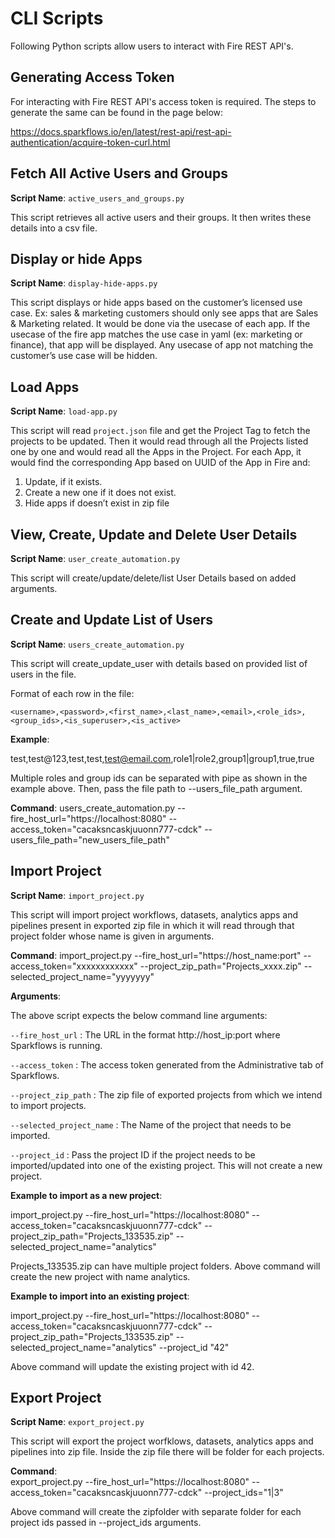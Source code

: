 
# CLI Scripts

Following Python scripts allow users to interact with Fire REST API's.

Generating Access Token
-------------------------

For interacting with Fire REST API's access token is required. The steps to generate the same can be found in the page below:

https://docs.sparkflows.io/en/latest/rest-api/rest-api-authentication/acquire-token-curl.html

Fetch All Active Users and Groups
---------------------------

**Script Name**: `active_users_and_groups.py`

This script retrieves all active users and their groups. It then writes these details into a csv file.

Display or hide Apps
----------------------

**Script Name**: `display-hide-apps.py`

This script displays or hide apps based on the customer’s licensed use case. Ex: sales & marketing customers should only see apps that are Sales & Marketing related. It would be done via the usecase of each app.  If the usecase of the fire app matches the use case in yaml (ex: marketing or finance), that app will be displayed. Any usecase of app not matching the customer’s use case will be hidden.


Load Apps
-------------

**Script Name**: `load-app.py`

This script will read `project.json` file and get the Project Tag to fetch the projects to be updated. Then it would read through all the Projects listed one by one and would read all the Apps in the Project. For each App, it would find the corresponding App based on UUID of the App in Fire and:

   1. Update, if it exists. 
   2. Create a new one if it does not exist. 
   3. Hide apps if doesn’t exist in zip file


View, Create, Update and Delete User Details
---------------------------

**Script Name**: `user_create_automation.py`

This script will create/update/delete/list User Details based on added arguments.


Create and Update List of Users
---------------------------

**Script Name**: `users_create_automation.py`

This script will create_update_user with details based on provided list of users in the file.

Format of each row in the file:

```<username>,<password>,<first_name>,<last_name>,<email>,<role_ids>,<group_ids>,<is_superuser>,<is_active>```

**Example**:

test,test@123,test,test,test@email.com,role1|role2,group1|group1,true,true

Multiple roles and group ids can be separated with pipe as shown in the example above. Then, pass the file path to --users_file_path argument.
   
**Command**: 
   users_create_automation.py --fire_host_url="https://localhost:8080" --access_token="cacaksncaskjuuonn777-cdck" --users_file_path="new_users_file_path"

   
Import Project
----------------------

**Script Name**: `import_project.py`

This script will import project workflows, datasets, analytics apps and pipelines present in exported zip file in which it will read through that project folder whose name is given in arguments.

**Command**:
import_project.py --fire_host_url="https://host_name:port" --access_token="xxxxxxxxxxxx" --project_zip_path="Projects_xxxx.zip" --selected_project_name="yyyyyyy"

**Arguments**:

The above script expects the below command line arguments:

`--fire_host_url` : The URL in the format http://host_ip:port where Sparkflows is running.

`--access_token` : The access token generated from the Administrative tab of Sparkflows.

`--project_zip_path` : The zip file of exported projects from which we intend to import projects.

`--selected_project_name` : The Name of the project that needs to be imported.

`--project_id` : Pass the project ID if the project needs to be imported/updated into one of the existing project. This will not create a new project.

   

**Example to import as a new project**:

import_project.py --fire_host_url="https://localhost:8080" --access_token="cacaksncaskjuuonn777-cdck" --project_zip_path="Projects_133535.zip" --selected_project_name="analytics"

Projects_133535.zip can have multiple project folders. Above command will create the new project with name analytics.
   
   
**Example to import into an existing project**: 

import_project.py --fire_host_url="https://localhost:8080" --access_token="cacaksncaskjuuonn777-cdck" --project_zip_path="Projects_133535.zip" --selected_project_name="analytics" --project_id "42"
   
Above command will update the existing project with id 42.
   
   
Export Project
----------------------

**Script Name**: `export_project.py`

This script will export the project worfklows, datasets, analytics apps and pipelines into zip file. Inside the zip file there will be folder for each projects.
  
**Command**:  
   export_project.py --fire_host_url="https://localhost:8080" --access_token="cacaksncaskjuuonn777-cdck" --project_ids="1|3"
   
   Above command will create the zipfolder with separate folder for each project ids passed in --project_ids arguments.
   
   
